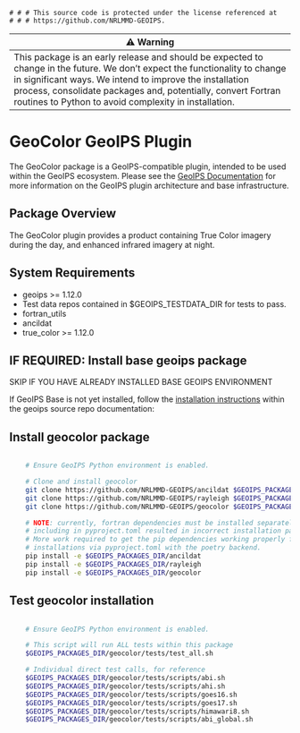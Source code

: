     # # # This source code is protected under the license referenced at
    # # # https://github.com/NRLMMD-GEOIPS.

| ⚠️ **Warning** |
| -------------- |
| This package is an early release and should be expected to change in the future. We don’t expect the functionality to change in significant ways. We intend to improve the installation process, consolidate packages and, potentially, convert Fortran routines to Python to avoid complexity in installation. |

GeoColor GeoIPS Plugin
======================

The GeoColor package is a GeoIPS-compatible plugin, intended to be used within
the GeoIPS ecosystem.  Please see the
[GeoIPS Documentation](https://github.com/NRLMMD-GEOIPS/geoips#readme) for
more information on the GeoIPS plugin architecture and base infrastructure.

Package Overview
-----------------

The GeoColor plugin provides a product containing True Color imagery during
the day, and enhanced infrared imagery at night.

System Requirements
---------------------

* geoips >= 1.12.0
* Test data repos contained in $GEOIPS_TESTDATA_DIR for tests to pass.
* fortran_utils
* ancildat
* true_color >= 1.12.0

IF REQUIRED: Install base geoips package
------------------------------------------------------------
SKIP IF YOU HAVE ALREADY INSTALLED BASE GEOIPS ENVIRONMENT

If GeoIPS Base is not yet installed, follow the
[installation instructions](https://github.com/NRLMMD-GEOIPS/geoips#installation)
within the geoips source repo documentation:

Install geocolor package
------------------------
```bash

    # Ensure GeoIPS Python environment is enabled.

    # Clone and install geocolor
    git clone https://github.com/NRLMMD-GEOIPS/ancildat $GEOIPS_PACKAGES_DIR/ancildat
    git clone https://github.com/NRLMMD-GEOIPS/rayleigh $GEOIPS_PACKAGES_DIR/rayleigh
    git clone https://github.com/NRLMMD-GEOIPS/geocolor $GEOIPS_PACKAGES_DIR/geocolor

    # NOTE: currently, fortran dependencies must be installed separately, initially
    # including in pyproject.toml resulted in incorrect installation paths.
    # More work required to get the pip dependencies working properly for fortran
    # installations via pyproject.toml with the poetry backend.
    pip install -e $GEOIPS_PACKAGES_DIR/ancildat
    pip install -e $GEOIPS_PACKAGES_DIR/rayleigh
    pip install -e $GEOIPS_PACKAGES_DIR/geocolor

```

Test geocolor installation
--------------------------
```bash

    # Ensure GeoIPS Python environment is enabled.

    # This script will run ALL tests within this package
    $GEOIPS_PACKAGES_DIR/geocolor/tests/test_all.sh

    # Individual direct test calls, for reference
    $GEOIPS_PACKAGES_DIR/geocolor/tests/scripts/abi.sh
    $GEOIPS_PACKAGES_DIR/geocolor/tests/scripts/ahi.sh
    $GEOIPS_PACKAGES_DIR/geocolor/tests/scripts/goes16.sh
    $GEOIPS_PACKAGES_DIR/geocolor/tests/scripts/goes17.sh
    $GEOIPS_PACKAGES_DIR/geocolor/tests/scripts/himawari8.sh
    $GEOIPS_PACKAGES_DIR/geocolor/tests/scripts/abi_global.sh
```
